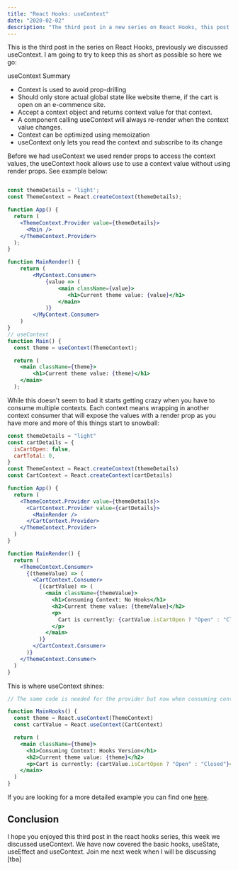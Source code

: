 ```yaml
---
title: "React Hooks: useContext"
date: "2020-02-02"
description: "The third post in a new series on React Hooks, this post discusses the useContext hook."
---
```


This is the third post in the series on React Hooks, previously we discussed useContext. I am going to try to keep this as short as possible so here we go:

useContext Summary

- Context is used to avoid prop-drilling
- Should only store actual global state like website theme, if the cart is open on an e-commence site.
- Accept a context object and returns context value for that context.
- A component calling useContext will always re-render when the context value changes.
- Context can be optimized using memoization
- useContext only lets you read the context and subscribe to its change

Before we had useContext we used render props to access the context values, the useContext hook allows use to use a context value without using render props. See example below:

```jsx

const themeDetails = 'light';
const ThemeContext = React.createContext(themeDetails);

function App() {
  return (
    <ThemeContext.Provider value={themeDetails}>
      <Main />
    </ThemeContext.Provider>
  );
}

function MainRender() {
    return (
        <MyContext.Consumer>
            {value => (
                <main className={value}>
                   <h1>Current theme value: {value}</h1>
                </main>
            )}
        </MyContext.Consumer>
    )
}
// useContext
function Main() {
  const theme = useContext(ThemeContext);

  return (
    <main className={theme}>
        <h1>Current theme value: {theme}</h1>
    </main>
  );

```

While this doesn't seem to bad it starts getting crazy when you have to consume multiple contexts. Each context means wrapping in another context consumer that will expose the values with a render prop as you have more and more of this things start to snowball:

```jsx
const themeDetails = "light"
const cartDetails = {
  isCartOpen: false,
  cartTotal: 0,
}
const ThemeContext = React.createContext(themeDetails)
const CartContext = React.createContext(cartDetails)

function App() {
  return (
    <ThemeContext.Provider value={themeDetails}>
      <CartContext.Provider value={cartDetails}>
        <MainRender />
      </CartContext.Provider>
    </ThemeContext.Provider>
  )
}

function MainRender() {
  return (
    <ThemeContext.Consumer>
      {(themeValue) => (
        <CartContext.Consumer>
          {(cartValue) => (
            <main className={themeValue}>
              <h1>Consuming Context: No Hooks</h1>
              <h2>Current theme value: {themeValue}</h2>
              <p>
                Cart is currently: {cartValue.isCartOpen ? "Open" : "Closed"}
              </p>
            </main>
          )}
        </CartContext.Consumer>
      )}
    </ThemeContext.Consumer>
  )
}
```

This is where useContext shines:

```jsx
// The same code is needed for the provider but now when consuming contexts

function MainHooks() {
  const theme = React.useContext(ThemeContext)
  const cartValue = React.useContext(CartContext)

  return (
    <main className={theme}>
      <h1>Consuming Context: Hooks Version</h1>
      <h2>Current theme value: {theme}</h2>
      <p>Cart is currently: {cartValue.isCartOpen ? "Open" : "Closed"}</p>
    </main>
  )
}
```

If you are looking for a more detailed example you can find one [here](https://reactjs.org/docs/hooks-reference.html#usecontext).

## Conclusion

I hope you enjoyed this third post in the react hooks series, this week we discussed useContext. We have now covered the basic hooks, useState, useEffect and useContext. Join me next week when I will be discussing [tba]
